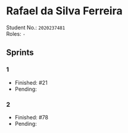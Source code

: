 # Rafael da Silva Ferreira

Student No.: `2020237481`  
Roles: `-` 

## Sprints

### 1

* Finished: #21
* Pending:

### 2

* Finished: #78
* Pending:
